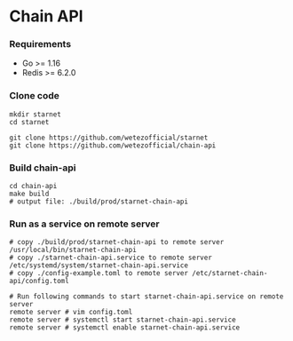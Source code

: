 Chain API
============================

### Requirements

- Go >= 1.16
- Redis >= 6.2.0

### Clone code

```shell
mkdir starnet
cd starnet

git clone https://github.com/wetezofficial/starnet
git clone https://github.com/wetezofficial/chain-api
```

### Build chain-api

```shell
cd chain-api
make build
# output file: ./build/prod/starnet-chain-api
```

### Run as a service on remote server

```shell
# copy ./build/prod/starnet-chain-api to remote server /usr/local/bin/starnet-chain-api
# copy ./starnet-chain-api.service to remote server /etc/systemd/system/starnet-chain-api.service
# copy ./config-example.toml to remote server /etc/starnet-chain-api/config.toml

# Run following commands to start starnet-chain-api.service on remote server
remote server # vim config.toml
remote server # systemctl start starnet-chain-api.service
remote server # systemctl enable starnet-chain-api.service
```
